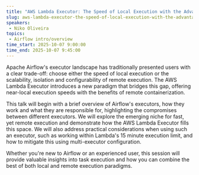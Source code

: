 ```yaml
---
title: "AWS Lambda Executor: The Speed of Local Execution with the Advantages of Remote"
slug: aws-lambda-executor-the-speed-of-local-execution-with-the-advantages-of-remote
speakers:
 - Niko Oliveira
topics:
 - Airflow intro/overview
time_start: 2025-10-07 9:00:00
time_end: 2025-10-07 9:45:00
---
```


Apache Airflow's executor landscape has traditionally presented users with a clear trade-off: choose either the speed of local execution or the scalability, isolation and configurability of remote execution. The AWS Lambda Executor introduces a new paradigm that bridges this gap, offering near-local execution speeds with the benefits of remote containerization.

This talk will begin with a brief overview of Airflow's executors, how they work and what they are responsible for, highlighting the compromises between different executors. We will explore the emerging niche for fast, yet remote execution and demonstrate how the AWS Lambda Executor fills this space.
We will also address practical considerations when using such an executor, such as working within Lambda's 15 minute execution limit, and how to mitigate this using multi-executor configuration.

Whether you're new to Airflow or an experienced user, this session will provide valuable insights into task execution and how you can combine the best of both local and remote execution paradigms.